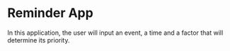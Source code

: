 # Reminder App
 
In this application, the user will input an event, a time and a factor that will determine its priority.
